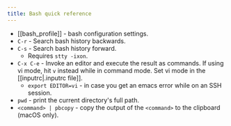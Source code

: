 ```yaml
---
title: Bash quick reference
---
```


- [[bash_profile]] - bash configuration settings.
- `C-r` - Search bash history backwards.
- `C-s` - Search bash history forward.
	- Requires `stty -ixon`.
- `C-x C-e` - Invoke an editor and execute the result as commands. If using vi mode, hit `v` instead while in command mode. Set vi mode in the [[inputrc|.inputrc file]].
    - `export EDITOR=vi` - in case you get an emacs error while on an SSH session.
- `pwd` - print the current directory's full path.
- `<command> | pbcopy` - copy the output of the `<command>` to the clipboard (macOS only).